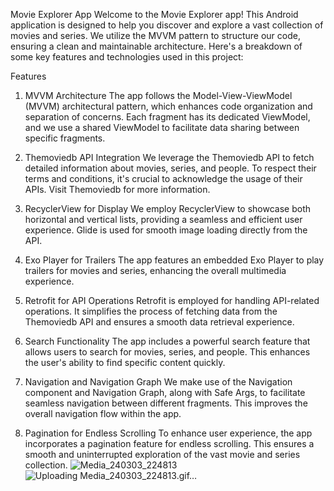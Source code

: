 Movie Explorer App
Welcome to the Movie Explorer app! This Android application is designed to help you discover and explore a vast collection of movies and series. We utilize the MVVM pattern to structure our code, ensuring a clean and maintainable architecture. Here's a breakdown of some key features and technologies used in this project:

Features
1. MVVM Architecture
The app follows the Model-View-ViewModel (MVVM) architectural pattern, which enhances code organization and separation of concerns. Each fragment has its dedicated ViewModel, and we use a shared ViewModel to facilitate data sharing between specific fragments.

2. Themoviedb API Integration
We leverage the Themoviedb API to fetch detailed information about movies, series, and people. To respect their terms and conditions, it's crucial to acknowledge the usage of their APIs. Visit Themoviedb for more information.

3. RecyclerView for Display
We employ RecyclerView to showcase both horizontal and vertical lists, providing a seamless and efficient user experience. Glide is used for smooth image loading directly from the API.

4. Exo Player for Trailers
The app features an embedded Exo Player to play trailers for movies and series, enhancing the overall multimedia experience.

5. Retrofit for API Operations
Retrofit is employed for handling API-related operations. It simplifies the process of fetching data from the Themoviedb API and ensures a smooth data retrieval experience.

6. Search Functionality
The app includes a powerful search feature that allows users to search for movies, series, and people. This enhances the user's ability to find specific content quickly.

7. Navigation and Navigation Graph
We make use of the Navigation component and Navigation Graph, along with Safe Args, to facilitate seamless navigation between different fragments. This improves the overall navigation flow within the app.

8. Pagination for Endless Scrolling
To enhance user experience, the app incorporates a pagination feature for endless scrolling. This ensures a smooth and uninterrupted exploration of the vast movie and series collection.
![Media_240303_224813](https://github.com/ata-mvssghi/MoviesApp/assets/99190904/50af24b4-08ee-40b1-8fa6-5ce6426b3554)
![Uploading Media_240303_224813.gif…]()
